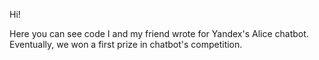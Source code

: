 Hi!

Here you can see code I and my friend wrote for Yandex's Alice chatbot.
Eventually, we won a first prize in chatbot's competition.